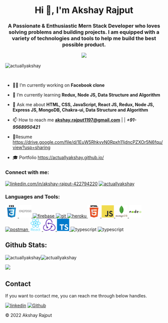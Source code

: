 <h1 align="center">Hi 👋, I'm Akshay Rajput</h1>
<div display="flex", flex-direction="column">
<h3 align="center">A Passionate & Enthusiastic Mern Stack Developer who loves solving problems and building projects. I am equipped with a variety of technologies and tools to help me build the best possible product.</h3>
<p align="center">
    <img src="https://raw.githubusercontent.com/chiraag-kakar/chiraag-kakar/master/hadder.gif" height="200px">
</p>
  </div>

<p align="left"> <img src="https://komarev.com/ghpvc/?username=actuallyakshay&label=Profile%20views&color=0e75b6&style=flat" alt="actuallyakshay" /> </p>

<p align="left"> <a href="https://twitter.com/" target="blank"><img src="https://img.shields.io/twitter/follow/?logo=twitter&style=for-the-badge" alt="" /></a> </p>

- 👨‍💻 I’m currently working on **Facebook clone**

- 🌱 I’m currently learning **Redux, Node JS, Data Structure and Algorithm**

- 💬 Ask me about **HTML, CSS, JavaScript, React JS, Redux, Node JS, Express JS, MongoDB, Chakra-ui, Data Structure and Algorithm**

- 📫 How to reach me **akshay.rajput1197@gmail.com** | | ***+91-9568950421***

- 📑Resume https://drive.google.com/file/d/1EuW5RhkyvN0Rpxh11jdncPZXOr5N6fqu/view?usp=sharing

- 🎓 Portfolio https://actuallyakshay.github.io/

<h3 align="left">Connect with me:</h3>
<p align="left">
<a href="https://linkedin.com/in/linkedin.com/in/akshay-rajput-422794220" target="blank"><img align="center" src="https://raw.githubusercontent.com/rahuldkjain/github-profile-readme-generator/master/src/images/icons/Social/linked-in-alt.svg" alt="linkedin.com/in/akshay-rajput-422794220" height="30" width="40" /></a>
<a href="https://codesandbox.com/actuallyakshay" target="blank"><img align="center" src="https://raw.githubusercontent.com/rahuldkjain/github-profile-readme-generator/master/src/images/icons/Social/codesandbox.svg" alt="actuallyakshay" height="30" width="40" /></a>
</p>

<h3 align="left">Languages and Tools:</h3>
<p align="left"> <a href="https://www.w3schools.com/css/" target="_blank" rel="noreferrer"> <img src="https://raw.githubusercontent.com/devicons/devicon/master/icons/css3/css3-original-wordmark.svg" alt="css3" width="40" height="40"/> </a> <a href="https://expressjs.com" target="_blank" rel="noreferrer"> <img src="https://raw.githubusercontent.com/devicons/devicon/master/icons/express/express-original-wordmark.svg" alt="express" width="40" height="40"/> </a> <a href="https://firebase.google.com/" target="_blank" rel="noreferrer"> <img src="https://www.vectorlogo.zone/logos/firebase/firebase-icon.svg" alt="firebase" width="40" height="40"/> </a> <a href="https://git-scm.com/" target="_blank" rel="noreferrer"> <img src="https://www.vectorlogo.zone/logos/git-scm/git-scm-icon.svg" alt="git" width="40" height="40"/> </a> <a href="https://heroku.com" target="_blank" rel="noreferrer"> <img src="https://www.vectorlogo.zone/logos/heroku/heroku-icon.svg" alt="heroku" width="40" height="40"/> </a> <a href="https://www.w3.org/html/" target="_blank" rel="noreferrer"> <img src="https://raw.githubusercontent.com/devicons/devicon/master/icons/html5/html5-original-wordmark.svg" alt="html5" width="40" height="40"/> </a> <a href="https://developer.mozilla.org/en-US/docs/Web/JavaScript" target="_blank" rel="noreferrer"> <img src="https://raw.githubusercontent.com/devicons/devicon/master/icons/javascript/javascript-original.svg" alt="javascript" width="40" height="40"/> </a> <a href="https://www.mongodb.com/" target="_blank" rel="noreferrer"> <img src="https://raw.githubusercontent.com/devicons/devicon/master/icons/mongodb/mongodb-original-wordmark.svg" alt="mongodb" width="40" height="40"/> </a> <a href="https://nodejs.org" target="_blank" rel="noreferrer"> <img src="https://raw.githubusercontent.com/devicons/devicon/master/icons/nodejs/nodejs-original-wordmark.svg" alt="nodejs" width="40" height="40"/> </a> <a href="https://postman.com" target="_blank" rel="noreferrer"> <img src="https://www.vectorlogo.zone/logos/getpostman/getpostman-icon.svg" alt="postman" width="40" height="40"/> </a> <a href="https://reactjs.org/" target="_blank" rel="noreferrer"> <img src="https://raw.githubusercontent.com/devicons/devicon/master/icons/react/react-original-wordmark.svg" alt="react" width="40" height="40"/> </a> <a href="https://redux.js.org" target="_blank" rel="noreferrer"> <img src="https://raw.githubusercontent.com/devicons/devicon/master/icons/redux/redux-original.svg" alt="redux" width="40" height="40"/> </a> <a href="https://www.typescriptlang.org/" target="_blank" rel="noreferrer"> <img src="https://raw.githubusercontent.com/devicons/devicon/master/icons/typescript/typescript-original.svg" alt="typescript" width="40" height="40"/> </a>
<img src="https://i.ibb.co/8z0pBHy/png-transparent-data-structure-logo-brand-data-structure-blue-text-logo-thumbnail-removebg-preview.png" alt="typescript" width="40" height="40"/>
<img src="https://i.ibb.co/4PNb6C0/rzyl-Ujaf-400x400-removebg-preview.png" alt="typescript" width="40" height="40"/></p>

## Github Stats:



<p align="left"><img align="center" src="https://streak-stats.demolab.com/?user=actuallyakshay&theme=nord&hide_border=true&border_radius=10&date_format=M%20j%5B%2C%20Y%5D)" alt="actuallyakshay" /><img align="center" src="https://github-readme-stats.vercel.app/api?username=actuallyakshay&count_private=true&theme=nord&hide_border=true&border_radius=10" alt="actuallyakshay" /></p>
<img src='https://github-readme-stats.vercel.app/api/top-langs/?username=actuallyakshay&layout=compact&theme=nord&hide_border=true&border_radius=10' />


## Contact

If you want to contact me, you can reach me through below handles.

[![linkedin](https://img.shields.io/badge/Akshay_Rajput-0077B5?style=for-the-badge&logo=linkedin&logoColor=white)](https://www.linkedin.com/in/akshay-rajput-422794220/)
[![Github](https://img.shields.io/badge/Akshay_Rajput-20232A?style=for-the-badge&logo=Github&logoColor=white)](https://github.com/actuallyakshay)

© 2022 Akshay Rajput



